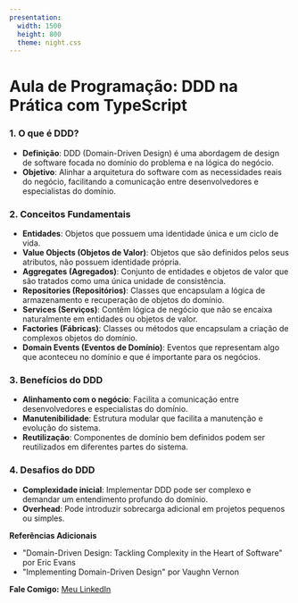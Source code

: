 ```yaml
---
presentation:
  width: 1500
  height: 800
  theme: night.css
---
```



<!-- slide -->

# Aula de Programação: DDD na Prática com TypeScript

<!-- slide -->

### 1. O que é DDD?
- **Definição**: DDD (Domain-Driven Design) é uma abordagem de design de software focada no domínio do problema e na lógica do negócio.
- **Objetivo**: Alinhar a arquitetura do software com as necessidades reais do negócio, facilitando a comunicação entre desenvolvedores e especialistas do domínio.

<!-- slide -->

### 2. Conceitos Fundamentais
- **Entidades**: Objetos que possuem uma identidade única e um ciclo de vida.
- **Value Objects (Objetos de Valor)**: Objetos que são definidos pelos seus atributos, não possuem identidade própria.
- **Aggregates (Agregados)**: Conjunto de entidades e objetos de valor que são tratados como uma única unidade de consistência.
- **Repositories (Repositórios)**: Classes que encapsulam a lógica de armazenamento e recuperação de objetos do domínio.
- **Services (Serviços)**: Contêm lógica de negócio que não se encaixa naturalmente em entidades ou objetos de valor.
- **Factories (Fábricas)**: Classes ou métodos que encapsulam a criação de complexos objetos do domínio.
- **Domain Events (Eventos de Domínio)**: Eventos que representam algo que aconteceu no domínio e que é importante para os negócios.

<!-- slide -->

### 3. Benefícios do DDD
- **Alinhamento com o negócio**: Facilita a comunicação entre desenvolvedores e especialistas do domínio.
- **Manutenibilidade**: Estrutura modular que facilita a manutenção e evolução do sistema.
- **Reutilização**: Componentes de domínio bem definidos podem ser reutilizados em diferentes partes do sistema.

<!-- slide -->

### 4. Desafios do DDD
- **Complexidade inicial**: Implementar DDD pode ser complexo e demandar um entendimento profundo do domínio.
- **Overhead**: Pode introduzir sobrecarga adicional em projetos pequenos ou simples.

<!-- slide -->

**Referências Adicionais**
- "Domain-Driven Design: Tackling Complexity in the Heart of Software" por Eric Evans
- "Implementing Domain-Driven Design" por Vaughn Vernon

<!-- slide -->

**Fale Comigo:** [Meu LinkedIn](https://www.linkedin.com/in/vitor-rodrigues-dev/)